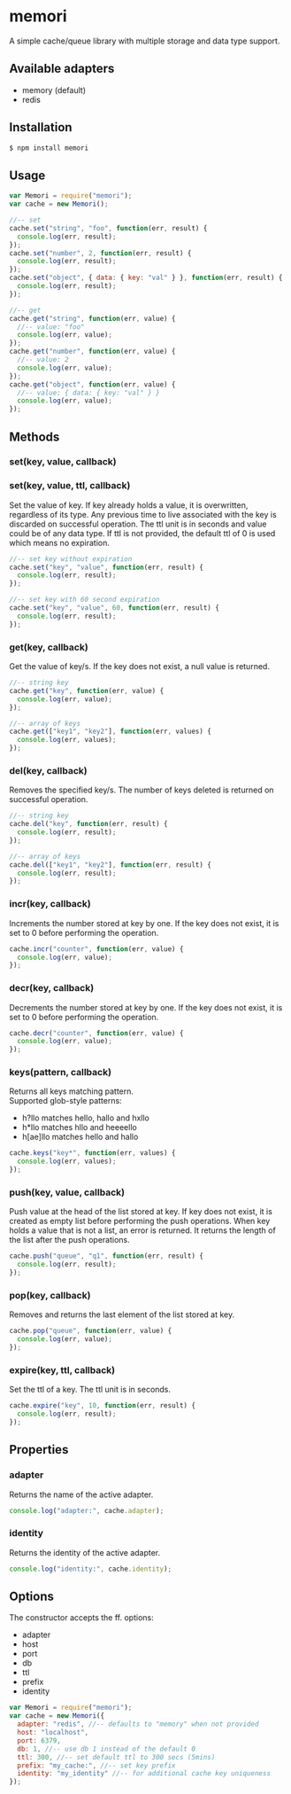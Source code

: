 # memori

A simple cache/queue library with multiple storage and data type support.


## Available adapters

* memory (default)
* redis


## Installation

```sh
$ npm install memori
```

## Usage

```javascript
var Memori = require("memori");
var cache = new Memori();

//-- set
cache.set("string", "foo", function(err, result) {
  console.log(err, result);
});
cache.set("number", 2, function(err, result) {
  console.log(err, result);
});
cache.set("object", { data: { key: "val" } }, function(err, result) {
  console.log(err, result);
});

//-- get
cache.get("string", function(err, value) {
  //-- value: "foo"
  console.log(err, value);
});
cache.get("number", function(err, value) {
  //-- value: 2
  console.log(err, value);
});
cache.get("object", function(err, value) {
  //-- value: { data: { key: "val" } }
  console.log(err, value);
});
```

## Methods

### set(key, value, callback)
### set(key, value, ttl, callback)

Set the value of key. If key already holds a value, it is overwritten, regardless of its type. Any previous time to live associated with the key is discarded on successful operation. The ttl unit is in seconds and value could be of any data type. If ttl is not provided, the default ttl of 0 is used which means no expiration.

```javascript
//-- set key without expiration
cache.set("key", "value", function(err, result) {
  console.log(err, result);
});

//-- set key with 60 second expiration
cache.set("key", "value", 60, function(err, result) {
  console.log(err, result);
});
```

### get(key, callback)

Get the value of key/s. If the key does not exist, a null value is returned. 

```javascript
//-- string key
cache.get("key", function(err, value) {
  console.log(err, value);
});

//-- array of keys
cache.get(["key1", "key2"], function(err, values) {
  console.log(err, values);
});
```

### del(key, callback)

Removes the specified key/s. The number of keys deleted is returned on successful operation.

```javascript
//-- string key
cache.del("key", function(err, result) {
  console.log(err, result);
});

//-- array of keys
cache.del(["key1", "key2"], function(err, result) {
  console.log(err, result);
});
```

### incr(key, callback)

Increments the number stored at key by one. If the key does not exist, it is set to 0 before performing the operation.

```javascript
cache.incr("counter", function(err, value) {
  console.log(err, value);
});
```

### decr(key, callback)

Decrements the number stored at key by one. If the key does not exist, it is set to 0 before performing the operation.

```javascript
cache.decr("counter", function(err, value) {
  console.log(err, value);
});
```

### keys(pattern, callback)

Returns all keys matching pattern.  
Supported glob-style patterns:
* h?llo matches hello, hallo and hxllo
* h\*llo matches hllo and heeeello
* h[ae]llo matches hello and hallo

```javascript
cache.keys("key*", function(err, values) {
  console.log(err, values);
});
```

### push(key, value, callback)

Push value at the head of the list stored at key. If key does not exist, it is created as empty list before performing the push operations. When key holds a value that is not a list, an error is returned. It returns the length of the list after the push operations.

```javascript
cache.push("queue", "q1", function(err, result) {
  console.log(err, result);
});
```

### pop(key, callback)

Removes and returns the last element of the list stored at key.

```javascript
cache.pop("queue", function(err, value) {
  console.log(err, value);
});
```

### expire(key, ttl, callback)

Set the ttl of a key. The ttl unit is in seconds.

```javascript
cache.expire("key", 10, function(err, result) {
  console.log(err, result);
});
```

## Properties

### adapter

Returns the name of the active adapter.

```javascript
console.log("adapter:", cache.adapter);
```

### identity

Returns the identity of the active adapter.

```javascript
console.log("identity:", cache.identity);
```

## Options

The constructor accepts the ff. options:

* adapter
* host
* port
* db
* ttl
* prefix
* identity

```javascript
var Memori = require("memori");
var cache = new Memori({
  adapter: "redis", //-- defaults to "memory" when not provided
  host: "localhost",
  port: 6379,
  db: 1, //-- use db 1 instead of the default 0
  ttl: 300, //-- set default ttl to 300 secs (5mins)
  prefix: "my_cache:", //-- set key prefix
  identity: "my_identity" //-- for additional cache key uniqueness
});
```
